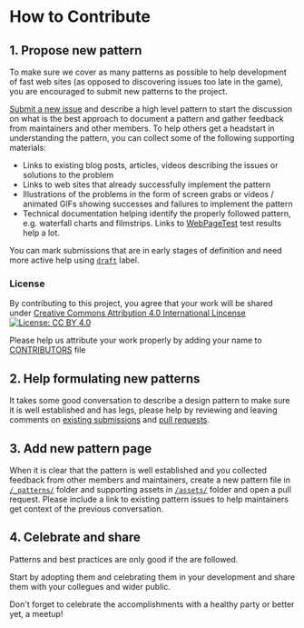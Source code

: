 # How to Contribute

## 1. Propose new pattern
To make sure we cover as many patterns as possible to help development of fast web sites (as opposed to discovering issues too late in the game), you are encouraged to submit new patterns to the project.

[Submit a new issue](https://github.com/Speed-Patterns/speed-patterns/issues/new?body=...%20describe%20the%20pattern%2C%20include%20illustrations%20...%0D%0A%0D%0A%23%23%20WebPageTest%20report%20for%20pages%20following%20and%20not%20following%20the%20pattern%3A%0D%0A%2A%20Success%3A%20http%3A%2F%2Fwww.webpagetest.org%2Fresult%2F...%0D%0A%2A%20Failure%3A%20http%3A%2F%2Fwww.webpagetest.org%2Fresult%2F...%0D%0A%0D%0A%23%23%20Existing%20blog%20posts%2C%20articles%2C%20videos%0D%0A%2A%20%0D%0A%0D%0A%23%23%20Links%20to%20successful%20implementations%0D%0A%2A&title=New+Pattern%3A+...name+of+the+pattern...&labels=New+Pattern) and describe a high level pattern to start the discussion on what is the best approach to document a pattern and gather feedback from maintainers and other members.
To help others get a headstart in understanding the pattern, you can collect some of the following supporting materials:
* Links to existing blog posts, articles, videos describing the issues or solutions to the problem
* Links to web sites that already successfully implement the pattern
* Illustrations of the problems in the form of screen grabs or videos / animated GIFs showing successes and failures to implement the pattern
* Technical documentation helping identify the properly followed pattern, e.g. waterfall charts and filmstrips. Links to [WebPageTest](http://www.webpagetest.org/) test results help a lot.

You can mark submissions that are in early stages of definition and need more active help using [`draft`](https://github.com/Speed-Patterns/speed-patterns/issues?utf8=%E2%9C%93&q=is%3Aissue+is%3Aopen+label%3A%22New+Pattern%22+label%3Adraft) label.

### License
By contributing to this project, you agree that your work will be shared under [Creative Commons Attribution 4.0 International Lincense](https://creativecommons.org/licenses/by/4.0/) [![License: CC BY 4.0](https://licensebuttons.net/l/by/4.0/80x15.png)](https://creativecommons.org/licenses/by/4.0/)

Please help us attribute your work properly by adding your name to [CONTRIBUTORS](https://github.com/Speed-Patterns/speed-patterns/blob/master/CONTRIBUTORS.md) file

## 2. Help formulating new patterns
It takes some good conversation to describe a design pattern to make sure it is well established and has legs, please help by reviewing and leaving comments on [existing submissions](https://github.com/Speed-Patterns/speed-patterns/issues) and [pull requests](https://github.com/Speed-Patterns/speed-patterns/pulls).

## 3. Add new pattern page
When it is clear that the pattern is well established and you collected feedback from other members and maintainers, create a new pattern file in [`/_patterns/`](https://github.com/Speed-Patterns/speed-patterns/tree/master/_patterns) folder and supporting assets in [`/assets/`](https://github.com/Speed-Patterns/speed-patterns/tree/master/assets) folder and open a pull request.
Please include a link to existing pattern issues to help maintainers get context of the previous conversation.

## 4. Celebrate and share
Patterns and best practices are only good if the are followed.

Start by adopting them and celebrating them in your development and share them with your collegues and wider public.

Don't forget to celebrate the accomplishments with a healthy party or better yet, a meetup!
